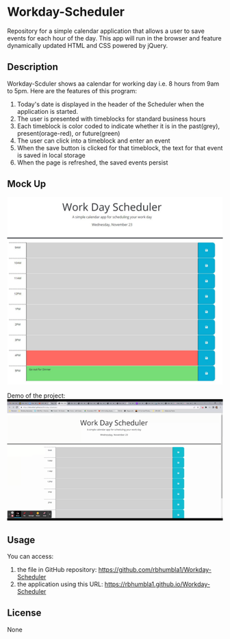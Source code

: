 # Workday-Scheduler
Repository for a simple calendar application that allows a user to save events for each hour of the day. This app will run in the browser and feature dynamically updated HTML and CSS powered by jQuery.

## Description
Workday-Scduler shows aa calendar for working day i.e. 8 hours from 9am to 5pm.  Here are the features of this program:

1. Today's date is displayed in the header of the Scheduler when the application is started.
2. The user is presented with timeblocks for standard business hours
3. Each timeblock is color coded to indicate whether it is in the past(grey), present(orage-red), or future(green)
4. The user can click into a timeblock and enter an event
4. When the save button is clicked for that timeblock, the text for that event is saved in local storage
5. When the page is refreshed, the saved events persist


## Mock Up

![Screenshot of the scheduler](./assets/images/screenshot.JPG)

Demo of the project:
![Workday Scheduler demo](./assets/images/Workday-Scheduler-Demo.gif)


## Usage
You can access:
1. the file in GitHub repository: https://github.com/rbhumbla1/Workday-Scheduler
2. the application using this URL: https://rbhumbla1.github.io/Workday-Scheduler

## License
None
